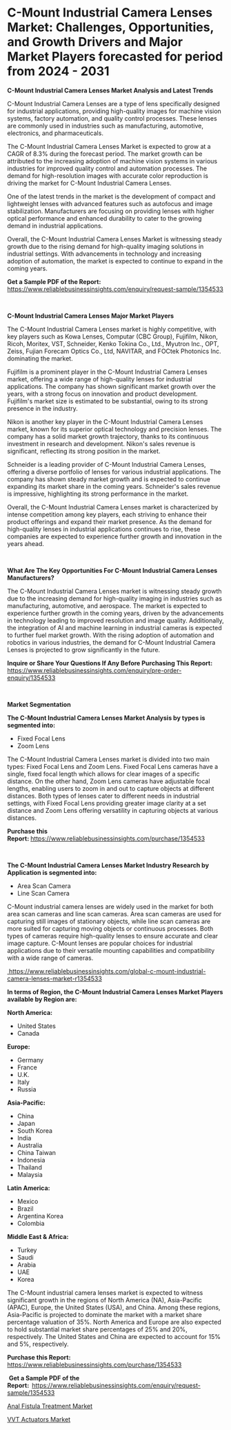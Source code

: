 <p><h1>C-Mount Industrial Camera Lenses Market: Challenges, Opportunities, and Growth Drivers and Major Market Players forecasted for period from 2024 - 2031</h1></p><p><strong>C-Mount Industrial Camera Lenses Market Analysis and Latest Trends</strong></p>
<p><p>C-Mount Industrial Camera Lenses are a type of lens specifically designed for industrial applications, providing high-quality images for machine vision systems, factory automation, and quality control processes. These lenses are commonly used in industries such as manufacturing, automotive, electronics, and pharmaceuticals.</p><p>The C-Mount Industrial Camera Lenses Market is expected to grow at a CAGR of 8.3% during the forecast period. The market growth can be attributed to the increasing adoption of machine vision systems in various industries for improved quality control and automation processes. The demand for high-resolution images with accurate color reproduction is driving the market for C-Mount Industrial Camera Lenses.</p><p>One of the latest trends in the market is the development of compact and lightweight lenses with advanced features such as autofocus and image stabilization. Manufacturers are focusing on providing lenses with higher optical performance and enhanced durability to cater to the growing demand in industrial applications.</p><p>Overall, the C-Mount Industrial Camera Lenses Market is witnessing steady growth due to the rising demand for high-quality imaging solutions in industrial settings. With advancements in technology and increasing adoption of automation, the market is expected to continue to expand in the coming years.</p></p>
<p><strong>Get a Sample PDF of the Report:&nbsp;</strong> <a href="https://www.reliablebusinessinsights.com/enquiry/request-sample/1354533">https://www.reliablebusinessinsights.com/enquiry/request-sample/1354533</a></p>
<p>&nbsp;</p>
<p><strong>C-Mount Industrial Camera Lenses Major Market Players</strong></p>
<p><p>The C-Mount Industrial Camera Lenses market is highly competitive, with key players such as Kowa Lenses, Computar (CBC Group), Fujifilm, Nikon, Ricoh, Moritex, VST, Schneider, Kenko Tokina Co., Ltd., Myutron Inc., OPT, Zeiss, Fujian Forecam Optics Co., Ltd, NAVITAR, and FOCtek Photonics Inc. dominating the market.</p><p>Fujifilm is a prominent player in the C-Mount Industrial Camera Lenses market, offering a wide range of high-quality lenses for industrial applications. The company has shown significant market growth over the years, with a strong focus on innovation and product development. Fujifilm's market size is estimated to be substantial, owing to its strong presence in the industry.</p><p>Nikon is another key player in the C-Mount Industrial Camera Lenses market, known for its superior optical technology and precision lenses. The company has a solid market growth trajectory, thanks to its continuous investment in research and development. Nikon's sales revenue is significant, reflecting its strong position in the market.</p><p>Schneider is a leading provider of C-Mount Industrial Camera Lenses, offering a diverse portfolio of lenses for various industrial applications. The company has shown steady market growth and is expected to continue expanding its market share in the coming years. Schneider's sales revenue is impressive, highlighting its strong performance in the market.</p><p>Overall, the C-Mount Industrial Camera Lenses market is characterized by intense competition among key players, each striving to enhance their product offerings and expand their market presence. As the demand for high-quality lenses in industrial applications continues to rise, these companies are expected to experience further growth and innovation in the years ahead.</p></p>
<p>&nbsp;</p>
<p><strong>What Are The Key Opportunities For C-Mount Industrial Camera Lenses Manufacturers?</strong></p>
<p><p>The C-Mount Industrial Camera Lenses market is witnessing steady growth due to the increasing demand for high-quality imaging in industries such as manufacturing, automotive, and aerospace. The market is expected to experience further growth in the coming years, driven by the advancements in technology leading to improved resolution and image quality. Additionally, the integration of AI and machine learning in industrial cameras is expected to further fuel market growth. With the rising adoption of automation and robotics in various industries, the demand for C-Mount Industrial Camera Lenses is projected to grow significantly in the future.</p></p>
<p><strong>Inquire or Share Your Questions If Any Before Purchasing This Report:</strong> <a href="https://www.reliablebusinessinsights.com/enquiry/pre-order-enquiry/1354533">https://www.reliablebusinessinsights.com/enquiry/pre-order-enquiry/1354533</a></p>
<p>&nbsp;</p>
<p><strong>Market Segmentation</strong></p>
<p><strong>The C-Mount Industrial Camera Lenses Market Analysis by types is segmented into:</strong></p>
<p><ul><li>Fixed Focal Lens</li><li>Zoom Lens</li></ul></p>
<p><p>The C-Mount Industrial Camera Lenses market is divided into two main types: Fixed Focal Lens and Zoom Lens. Fixed Focal Lens cameras have a single, fixed focal length which allows for clear images of a specific distance. On the other hand, Zoom Lens cameras have adjustable focal lengths, enabling users to zoom in and out to capture objects at different distances. Both types of lenses cater to different needs in industrial settings, with Fixed Focal Lens providing greater image clarity at a set distance and Zoom Lens offering versatility in capturing objects at various distances.</p></p>
<p><strong>Purchase this Report:&nbsp;</strong><a href="https://www.reliablebusinessinsights.com/purchase/1354533">https://www.reliablebusinessinsights.com/purchase/1354533</a></p>
<p>&nbsp;</p>
<p><strong>The C-Mount Industrial Camera Lenses Market Industry Research by Application is segmented into:</strong></p>
<p><ul><li>Area Scan Camera</li><li>Line Scan Camera</li></ul></p>
<p><p>C-Mount industrial camera lenses are widely used in the market for both area scan cameras and line scan cameras. Area scan cameras are used for capturing still images of stationary objects, while line scan cameras are more suited for capturing moving objects or continuous processes. Both types of cameras require high-quality lenses to ensure accurate and clear image capture. C-Mount lenses are popular choices for industrial applications due to their versatile mounting capabilities and compatibility with a wide range of cameras.</p></p>
<p><a href="https://www.reliablebusinessinsights.com/global-c-mount-industrial-camera-lenses-market-r1354533">&nbsp;https://www.reliablebusinessinsights.com/global-c-mount-industrial-camera-lenses-market-r1354533</a></p>
<p><strong>In terms of Region, the C-Mount Industrial Camera Lenses Market Players available by Region are:</strong></p>
<p>
    <p> <strong> North America: </strong>
        <ul>
            <li>United States</li>
            <li>Canada</li>
        </ul>
        </p> 
    <p> <strong> Europe: </strong>
        <ul>
            <li>Germany</li>
            <li>France</li>
            <li>U.K.</li>
            <li>Italy</li>
            <li>Russia</li>
        </ul>
        </p> 
    <p> <strong> Asia-Pacific: </strong>
        <ul>
            <li>China</li>
            <li>Japan</li>
            <li>South Korea</li>
            <li>India</li>
            <li>Australia</li>
            <li>China Taiwan</li>
            <li>Indonesia</li>
            <li>Thailand</li>
            <li>Malaysia</li>
        </ul>
        </p> 
    <p> <strong> Latin America: </strong>
        <ul>
            <li>Mexico</li>
            <li>Brazil</li>
            <li>Argentina Korea</li>
            <li>Colombia</li>
        </ul>
        </p> 
    <p> <strong> Middle East & Africa: </strong>
        <ul>
            <li>Turkey</li>
            <li>Saudi</li>
            <li>Arabia</li>
            <li>UAE</li>
            <li>Korea</li>
        </ul>
    </p>
    </p>
<p><p>The C-Mount industrial camera lenses market is expected to witness significant growth in the regions of North America (NA), Asia-Pacific (APAC), Europe, the United States (USA), and China. Among these regions, Asia-Pacific is projected to dominate the market with a market share percentage valuation of 35%. North America and Europe are also expected to hold substantial market share percentages of 25% and 20%, respectively. The United States and China are expected to account for 15% and 5%, respectively.</p></p>
<p><strong>Purchase this Report: </strong><a href="https://www.reliablebusinessinsights.com/purchase/1354533">https://www.reliablebusinessinsights.com/purchase/1354533</a></p>
<p>&nbsp;<strong>Get a Sample PDF of the Report:&nbsp;&nbsp;</strong><a href="https://www.reliablebusinessinsights.com/enquiry/request-sample/1354533">https://www.reliablebusinessinsights.com/enquiry/request-sample/1354533</a></p>
<p><strong></strong></p>
<p><p><a href="https://view.publitas.com/reportprime-1/anal-fistula-treatment-market-trends-focusing-on-anal-fistula-treatment-market-insight-and-forecast-analysis-2024-2031/">Anal Fistula Treatment Market</a></p><p><a href="https://github.com/whpnbwim9/Market-Research-Report-List-1/blob/main/vvt-actuators-market.md">VVT Actuators Market</a></p></p>